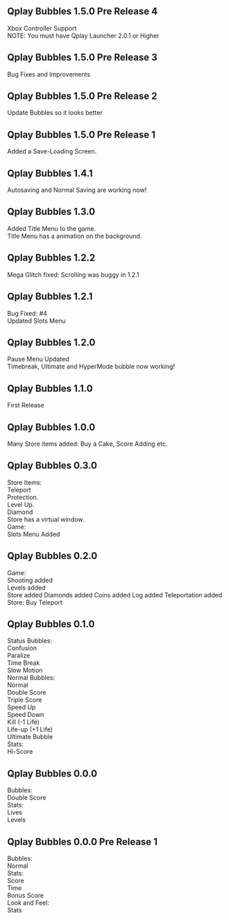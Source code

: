 ## Qplay Bubbles 1.5.0 Pre Release 4
Xbox Controller Support  
NOTE: You must have Qplay Launcher 2.0.1 or Higher
## Qplay Bubbles 1.5.0 Pre Release 3
Bug Fixes and Improvements
## Qplay Bubbles 1.5.0 Pre Release 2
Update Bubbles so it looks better
## Qplay Bubbles 1.5.0 Pre Release 1
Added a Save-Loading Screen.
## Qplay Bubbles 1.4.1
Autosaving and Normal Saving are working now!
## Qplay Bubbles 1.3.0
Added Title Menu to the game.  
Title Menu has a animation on the background.
## Qplay Bubbles 1.2.2
Mega Glitch fixed: Scrolling was buggy in 1.2.1
## Qplay Bubbles 1.2.1
Bug Fixed: #4  
Updated Slots Menu
## Qplay Bubbles 1.2.0
Pause Menu Updated  
Timebreak, Ultimate and HyperMode bubble now working!
## Qplay Bubbles 1.1.0
First Release
## Qplay Bubbles 1.0.0
Many Store items added: Buy a Cake, Score Adding etc.
## Qplay Bubbles 0.3.0
Store Items:  
    Teleport  
    Protection.  
    Level Up.  
    Diamond  
Store has a virtual window.  
Game:  
    Slots Menu Added
## Qplay Bubbles 0.2.0
Game:  
    Shooting added  
    Levels added  
    Store added
    Diamonds added
    Coins added
    Log added
    Teleportation added
Store:
    Buy Teleport
## Qplay Bubbles 0.1.0
Status Bubbles:  
    Confusion  
    Paralize  
    Time Break  
    Slow Motion  
Normal Bubbles:  
    Normal  
    Double Score  
    Triple Score  
    Speed Up  
    Speed Down  
    Kill (-1 Life)  
    Life-up (+1 Life)  
    Ultimate Bubble  
Stats:  
    Hi-Score
## Qplay Bubbles 0.0.0
Bubbles:  
    Double Score  
Stats:  
    Lives  
    Levels  
## Qplay Bubbles 0.0.0 Pre Release 1
Bubbles:  
    Normal  
Stats:  
    Score  
    Time  
    Bonus Score  
Look and Feel:  
    Stats  
